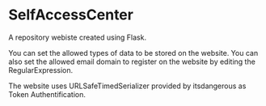 # SelfAccessCenter

A repository webiste created using Flask.

You can set the allowed types of data to be stored on the website. 
You can also set the allowed email domain to register on the website by editing the RegularExpression.

The website uses URLSafeTimedSerializer provided by itsdangerous as Token Authentification.
